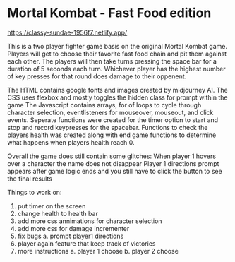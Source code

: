 # Mortal Kombat - Fast Food edition

https://classy-sundae-1956f7.netlify.app/

This is a two player fighter game basis on the original Mortal Kombat game. Players will get to choose their favorite fast food chain and pit them against each other. The players will then take turns pressing the space bar for a duration of 5 seconds each turn. Whichever player has the highest number of key presses for that round does damage to their oppenent.

The HTML contains google fonts and images created by midjourney AI.
The CSS uses flexbox and mostly toggles the hidden class for prompt within the game
The Javascript contains arrays, for of loops to cycle through character selection, eventlisteners for mouseover, mouseout, and click events. Seperate functions were created for the timer option to start and stop and record keypresses for the spacebar. Functions to check the players health was created along with end game functions to determine what happens when players health reach 0.

Overall the game does still contain some glitches:
When player 1 hovers over a character the name does not disappear
Player 1 directions prompt appears after game logic ends and you still have to click the button to see the final results

Things to work on:

1. put timer on the screen
2. change health to health bar
3. add more css annimations for character selection
4. add more css for damage incrementer
5. fix bugs
   a. prompt player1 directions
6. player again feature that keep track of victories
7. more instructions
   a. player 1 choose
   b. player 2 choose
